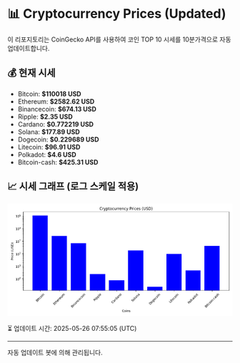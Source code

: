 
# 📊 Cryptocurrency Prices (Updated)

이 리포지토리는 CoinGecko API를 사용하여 코인 TOP 10 시세를 10분가격으로 자동 업데이트합니다.

## 💰 현재 시세
- Bitcoin: **$110018 USD**
- Ethereum: **$2582.62 USD**
- Binancecoin: **$674.13 USD**
- Ripple: **$2.35 USD**
- Cardano: **$0.772219 USD**
- Solana: **$177.89 USD**
- Dogecoin: **$0.229689 USD**
- Litecoin: **$96.91 USD**
- Polkadot: **$4.6 USD**
- Bitcoin-cash: **$425.31 USD**

## 📈 시세 그래프 (로그 스케일 적용)
![Crypto Prices](crypto_prices.png)

⏳ 업데이트 시간: 2025-05-26 07:55:05 (UTC)

---
자동 업데이트 봇에 의해 관리됩니다.
